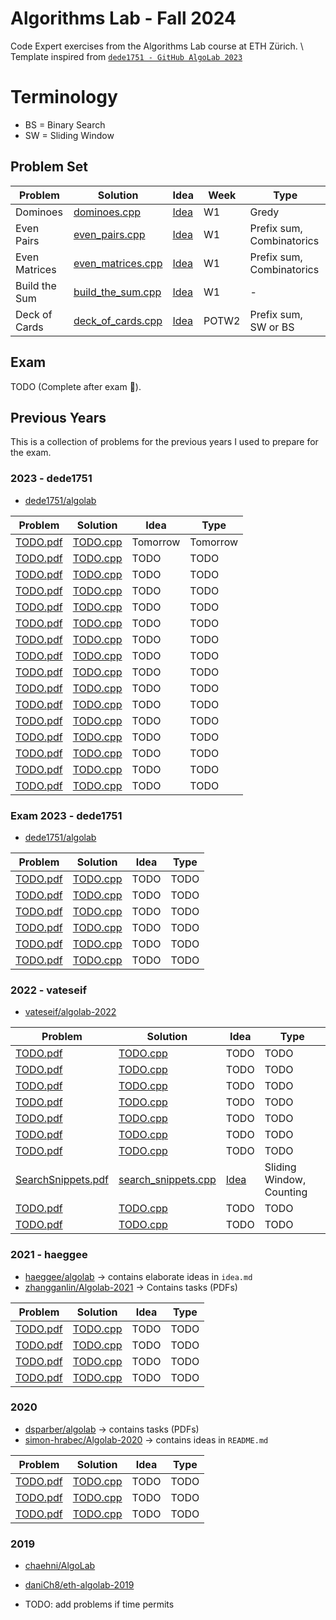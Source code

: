 # Algorithms Lab - Fall 2024
Code Expert exercises from the Algorithms Lab course at ETH Zürich. \\
Template inspired from [`dede1751 - GitHub AlgoLab 2023`](https://github.com/dede1751/algolab/)

# Terminology
- BS = Binary Search
- SW = Sliding Window


## Problem Set

| Problem                                                                | Solution                                                    | Idea                                  | Week   | Type                       | 
| ---------------------------------------------------------------------- | ------------------------------------------------------------|-------------------------------------- | ------ | ---------------------------|
| Dominoes                                                               | [dominoes.cpp](Week1/Dominoes/src/main.cpp)                 | [Idea](Week1/Dominoes/idea.md)    | W1     | Gredy                      |
| Even Pairs                                                             | [even_pairs.cpp](Week1/EvenPairs/src/main.cpp)              | [Idea](Week1/EvenPairs/idea.md)   | W1     | Prefix sum, Combinatorics  |
| Even Matrices                                                          | [even_matrices.cpp](Week1/EvenMatrices/src/main.cpp)        | [Idea](Week1/EvenMatrices/idea.md)| W1     | Prefix sum, Combinatorics  |
| Build the Sum                                                          | [build_the_sum.cpp](Week1/BuildTheSum/src/main.cpp)         | [Idea](Week1/BuildTheSum/idea.md) | W1     | -                          |
| Deck of Cards                                                          | [deck_of_cards.cpp](Week2/DeckOfCards/src/main.cpp)         | [Idea](Week2/DeckOfCards/idea.md) | POTW2  | Prefix sum, SW or BS       |

## Exam
TODO (Complete after exam :pray:). 


## Previous Years
This is a collection of problems for the previous years I used to prepare for the exam. 

### 2023 - dede1751

- [dede1751/algolab](https://github.com/dede1751/algolab?tab=readme-ov-file)

| Problem                                                                     | Solution                                                             | Idea                 | Type                     | 
| --------------------------------------------------------------------------- | ---------------------------------------------------------------------|--------------------- | ------------------------ |
| [TODO.pdf](PreviousYears/2023/LordVoldemort/this.pdf)                       | [TODO.cpp](PreviousYears/2023/LordVoldemort/src/main.cpp)            | Tomorrow             | Tomorrow                 |
| [TODO.pdf](PreviousYears/2023/PlanetExpress/this.pdf)                       | [TODO.cpp](PreviousYears/2023/PlanetExpress/src/main.cpp)            | TODO                 | TODO                     |
| [TODO.pdf](PreviousYears/2023/London/this.pdf)                              | [TODO.cpp](PreviousYears/2023/London/src/main.cpp)                   | TODO                 | TODO                     |
| [TODO.pdf](PreviousYears/2023/GoldenEye/this.pdf)                           | [TODO.cpp](PreviousYears/2023/GoldenEye/src/main.cpp)                | TODO                 | TODO                     |
| [TODO.pdf](PreviousYears/2023/SurveillancePhotographs/this.pdf)             | [TODO.cpp](PreviousYears/2023/SurveillancePhotographs/src/main.cpp)  | TODO                 | TODO                     |
| [TODO.pdf](PreviousYears/2023/India/this.pdf)                               | [TODO.cpp](PreviousYears/2023/India/src/main.cpp)                    | TODO                 | TODO                     |
| [TODO.pdf](PreviousYears/2023/DeanThomas/this.pdf)                          | [TODO.cpp](PreviousYears/2023/DeanThomas/src/main.cpp)               | TODO                 | TODO                     |
| [TODO.pdf](PreviousYears/2023/AsterixAndTheRomanLegions/this.pdf)           | [TODO.cpp](PreviousYears/2023/AsterixAndTheRomanLegions/src/main.cpp)| TODO                 | TODO                     |
| [TODO.pdf](PreviousYears/2023/PhantomMenace/this.pdf)                       | [TODO.cpp](PreviousYears/2023/PhantomMenace/src/main.cpp)            | TODO                 | TODO                     |
| [TODO.pdf](PreviousYears/2023/NewYork/this.pdf)                             | [TODO.cpp](PreviousYears/2023/NewYork/src/main.cpp)                  | TODO                 | TODO                     |
| [TODO.pdf](PreviousYears/2023/Rumpelstilzchen/this.pdf)                     | [TODO.cpp](PreviousYears/2023/Rumpelstilzchen/src/main.cpp)          | TODO                 | TODO                     |
| [TODO.pdf](PreviousYears/2023/WorldCup/this.pdf)                            | [TODO.cpp](PreviousYears/2023/WorldCup/src/main.cpp)                 | TODO                 | TODO                     |
| [TODO.pdf](PreviousYears/2023/AugeanStables/this.pdf)                       | [TODO.cpp](PreviousYears/2023/AugeanStables/src/main.cpp)            | TODO                 | TODO                     |
| [TODO.pdf](PreviousYears/2023/CasinoRoyale/this.pdf)                        | [TODO.cpp](PreviousYears/2023/CasinoRoyale/src/main.cpp)             | TODO                 | TODO                     |
| [TODO.pdf](PreviousYears/2023/DHL/this.pdf)                                 | [TODO.cpp](PreviousYears/2023/DHL/src/main.cpp)                      | TODO                 | TODO                     |
| [TODO.pdf](PreviousYears/2023/OnHerMajestySecretService/this.pdf)           | [TODO.cpp](PreviousYears/2023/OnHerMajestySecretService/src/main.cpp)| TODO                 | TODO                     |

### Exam 2023 - dede1751

- [dede1751/algolab](https://github.com/dede1751/algolab?tab=readme-ov-file)

| Problem                                                                     | Solution                                                                | Idea                 | Type                     | 
| --------------------------------------------------------------------------- | ----------------------------------------------------------------------- |--------------------- | ------------------------ |
| [TODO.pdf](PreviousYears/Exam2023/Croquet/this.pdf)                         | [TODO.cpp](PreviousYears/Exam2023/Croquet/src/main.cpp)                 | TODO                 | TODO                     |
| [TODO.pdf](PreviousYears/Exam2023/QueenOfHearts/this.pdf)                   | [TODO.cpp](PreviousYears/Exam2023/QueenOfHearts/src/main.cpp)           | TODO                 | TODO                     |
| [TODO.pdf](PreviousYears/Exam2023/DownTheRabbitHole/this.pdf)               | [TODO.cpp](PreviousYears/Exam2023/DownTheRabbitHole/src/main.cpp)       | TODO                 | TODO                     |
| [TODO.pdf](PreviousYears/Exam2023/RabbitClan/this.pdf)                      | [TODO.cpp](PreviousYears/Exam2023/SurveillancePhotographs/src/main.cpp) | TODO                 | TODO                     |
| [TODO.pdf](PreviousYears/Exam2023/MadTeaParty/this.pdf)                     | [TODO.cpp](PreviousYears/Exam2023/MadTeaParty/src/main.cpp)             | TODO                 | TODO                     |
| [TODO.pdf](PreviousYears/Exam2023/Chronosphere/this.pdf)                    | [TODO.cpp](PreviousYears/Exam2023/Chronosphere/src/main.cpp)            | TODO                 | TODO                     |


### 2022 - vateseif

- [vateseif/algolab-2022](https://github.com/vateseif/algolab-2022?tab=readme-ov-file)

| Problem                                                                     | Solution                                                             | Idea                                                         | Type                                  | 
| --------------------------------------------------------------------------- | ---------------------------------------------------------------------|------------------------------------------------------------- | ------------------------------------- |
| [TODO.pdf](PreviousYears/2022/EmpireStrikesBack/this.pdf)                   | [TODO.cpp](PreviousYears/2022/EmpireStrikesBack/src/main.cpp)        | TODO                                                         | TODO                                  |
| [TODO.pdf](PreviousYears/2022/Evolution/this.pdf)                           | [TODO.cpp](PreviousYears/2022/Evolution/src/main.cpp)                | TODO                                                         | TODO                                  |
| [TODO.pdf](PreviousYears/2022/FleetRace/this.pdf)                           | [TODO.cpp](PreviousYears/2022/FleetRace/src/main.cpp)                | TODO                                                         | TODO                                  |
| [TODO.pdf](PreviousYears/2022/LightTheStage/this.pdf)                       | [TODO.cpp](PreviousYears/2022/LightTheStage/src/main.cpp)            | TODO                                                         | TODO                                  |
| [TODO.pdf](PreviousYears/2022/Marathon/this.pdf)                            | [TODO.cpp](PreviousYears/2022/Marathon/src/main.cpp)                 | TODO                                                         | TODO                                  |
| [TODO.pdf](PreviousYears/2022/NewTiles/this.pdf)                            | [TODO.cpp](PreviousYears/2022/NewTiles/src/main.cpp)                 | TODO                                                         | TODO                                  |
| [TODO.pdf](PreviousYears/2022/RevengeOfTheSith/this.pdf)                    | [TODO.cpp](PreviousYears/2022/RevengeOfTheSith/src/main.cpp)         | TODO                                                         | TODO                                  |
| [SearchSnippets.pdf](PreviousYears/2022/SearchSnippets/this.pdf)            | [search_snippets.cpp](PreviousYears/2022/SearchSnippets/src/main.cpp)| [Idea](PreviousYears/2022/SearchSnippets/idea.md)            | Sliding Window, Counting              |
| [TODO.pdf](PreviousYears/2022/ShoppingTrip/this.pdf)                        | [TODO.cpp](PreviousYears/2022/ShoppingTrip/src/main.cpp)             | TODO                                                         | TODO                                  |
| [TODO.pdf](PreviousYears/2022/Tracking/this.pdf)                            | [TODO.cpp](PreviousYears/2022/Tracking/src/main.cpp)                 | TODO                                                         | TODO                                  |
 

### 2021 - haeggee

- [haeggee/algolab](https://github.com/haeggee/algolab) -> contains elaborate ideas in `idea.md`
- [zhangganlin/Algolab-2021](https://github.com/zhangganlin/Algolab-2021/tree/master?tab=readme-ov-file) -> Contains tasks (PDFs)

| Problem                                                                     | Solution                                                             | Idea                 | Type                     | 
| --------------------------------------------------------------------------- | ---------------------------------------------------------------------|--------------------- | ------------------------ |
| [TODO.pdf](PreviousYears/2021/FromRussiaWithLove/this.pdf)                  | [TODO.cpp](PreviousYears/2021/FromRussiaWithLove/src/main.cpp)       | TODO                 | TODO                     |
| [TODO.pdf](PreviousYears/2021/Punch/this.pdf)                               | [TODO.cpp](PreviousYears/2021/Punch/src/main.cpp)                    | TODO                 | TODO                     |
| [TODO.pdf](PreviousYears/2021/HongKong/this.pdf)                            | [TODO.cpp](PreviousYears/2021/HongKong/src/main.cpp)                 | TODO                 | TODO                     |
| [TODO.pdf](PreviousYears/2021/BonusLevel/this.pdf)                          | [TODO.cpp](PreviousYears/2021/BonusLevel/src/main.cpp)               | TODO                 | TODO                     |

### 2020
- [dsparber/algolab](https://github.com/dsparber/algolab?tab=readme-ov-file) -> contains tasks (PDFs)
- [simon-hrabec/Algolab-2020](https://github.com/simon-hrabec/Algolab-2020) -> contains ideas in `README.md`

| Problem                                                                     | Solution                                                             | Idea                 | Type                     | 
| --------------------------------------------------------------------------- | ---------------------------------------------------------------------|--------------------- | ------------------------ |
| [TODO.pdf](PreviousYears/2020/Lestrade/this.pdf)                            | [TODO.cpp](PreviousYears/2020/Lestrade/src/main.cpp)                 | TODO                 | TODO                     |
| [TODO.pdf](PreviousYears/2020/RadiationTherapy/this.pdf)                    | [TODO.cpp](PreviousYears/2020/RadiationTherapy/src/main.cpp)         | TODO                 | TODO                     |
| [TODO.pdf](PreviousYears/2020/AttackOfTheClones/this.pdf)                   | [TODO.cpp](PreviousYears/2020/AttackOfTheClones/src/main.cpp)        | TODO                 | TODO                     |


### 2019
- [chaehni/AlgoLab](https://github.com/chaehni/AlgoLab)
- [daniCh8/eth-algolab-2019](https://github.com/daniCh8/eth-algolab-2019/tree/master)

- TODO: add problems if time permits
